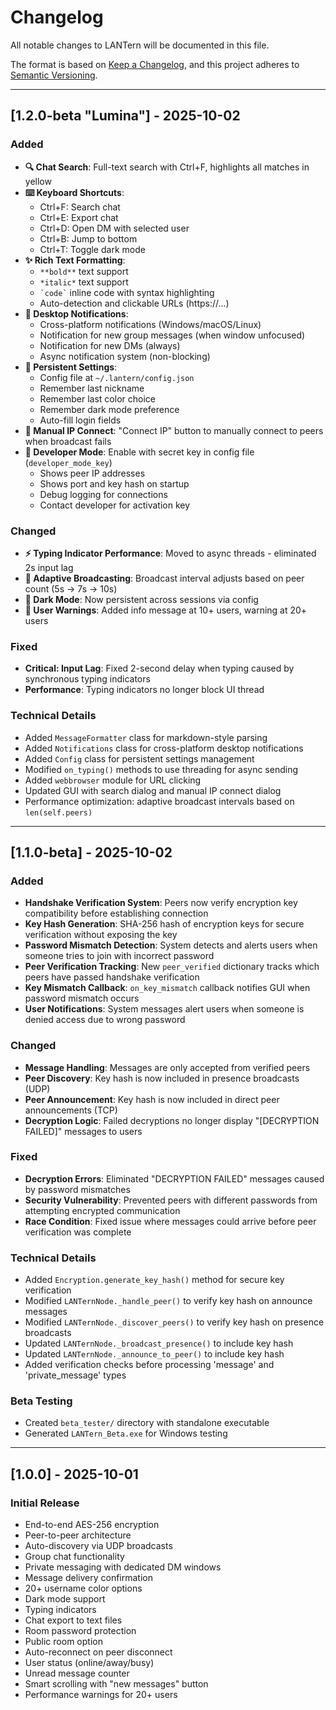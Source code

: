 # Changelog

All notable changes to LANTern will be documented in this file.

The format is based on [Keep a Changelog](https://keepachangelog.com/en/1.0.0/),
and this project adheres to [Semantic Versioning](https://semver.org/spec/v2.0.0.html).

---

## [1.2.0-beta "Lumina"] - 2025-10-02

### Added
- **🔍 Chat Search**: Full-text search with Ctrl+F, highlights all matches in yellow
- **⌨️ Keyboard Shortcuts**:
  - Ctrl+F: Search chat
  - Ctrl+E: Export chat
  - Ctrl+D: Open DM with selected user
  - Ctrl+B: Jump to bottom
  - Ctrl+T: Toggle dark mode
- **✨ Rich Text Formatting**:
  - `**bold**` text support
  - `*italic*` text support
  - `` `code` `` inline code with syntax highlighting
  - Auto-detection and clickable URLs (https://...)
- **🔔 Desktop Notifications**:
  - Cross-platform notifications (Windows/macOS/Linux)
  - Notification for new group messages (when window unfocused)
  - Notification for new DMs (always)
  - Async notification system (non-blocking)
- **💾 Persistent Settings**:
  - Config file at `~/.lantern/config.json`
  - Remember last nickname
  - Remember last color choice
  - Remember dark mode preference
  - Auto-fill login fields
- **🔗 Manual IP Connect**: "Connect IP" button to manually connect to peers when broadcast fails
- **🔧 Developer Mode**: Enable with secret key in config file (`developer_mode_key`)
  - Shows peer IP addresses
  - Shows port and key hash on startup
  - Debug logging for connections
  - Contact developer for activation key

### Changed
- **⚡ Typing Indicator Performance**: Moved to async threads - eliminated 2s input lag
- **📡 Adaptive Broadcasting**: Broadcast interval adjusts based on peer count (5s → 7s → 10s)
- **🌙 Dark Mode**: Now persistent across sessions via config
- **👥 User Warnings**: Added info message at 10+ users, warning at 20+ users

### Fixed
- **Critical: Input Lag**: Fixed 2-second delay when typing caused by synchronous typing indicators
- **Performance**: Typing indicators no longer block UI thread

### Technical Details
- Added `MessageFormatter` class for markdown-style parsing
- Added `Notifications` class for cross-platform desktop notifications
- Added `Config` class for persistent settings management
- Modified `on_typing()` methods to use threading for async sending
- Added `webbrowser` module for URL clicking
- Updated GUI with search dialog and manual IP connect dialog
- Performance optimization: adaptive broadcast intervals based on `len(self.peers)`

---

## [1.1.0-beta] - 2025-10-02

### Added
- **Handshake Verification System**: Peers now verify encryption key compatibility before establishing connection
- **Key Hash Generation**: SHA-256 hash of encryption keys for secure verification without exposing the key
- **Password Mismatch Detection**: System detects and alerts users when someone tries to join with incorrect password
- **Peer Verification Tracking**: New `peer_verified` dictionary tracks which peers have passed handshake verification
- **Key Mismatch Callback**: `on_key_mismatch` callback notifies GUI when password mismatch occurs
- **User Notifications**: System messages alert users when someone is denied access due to wrong password

### Changed
- **Message Handling**: Messages are only accepted from verified peers
- **Peer Discovery**: Key hash is now included in presence broadcasts (UDP)
- **Peer Announcement**: Key hash is now included in direct peer announcements (TCP)
- **Decryption Logic**: Failed decryptions no longer display "[DECRYPTION FAILED]" messages to users

### Fixed
- **Decryption Errors**: Eliminated "DECRYPTION FAILED" messages caused by password mismatches
- **Security Vulnerability**: Prevented peers with different passwords from attempting encrypted communication
- **Race Condition**: Fixed issue where messages could arrive before peer verification was complete

### Technical Details
- Added `Encryption.generate_key_hash()` method for secure key verification
- Modified `LANTernNode._handle_peer()` to verify key hash on announce messages
- Modified `LANTernNode._discover_peers()` to verify key hash on presence broadcasts
- Updated `LANTernNode._broadcast_presence()` to include key hash
- Updated `LANTernNode._announce_to_peer()` to include key hash
- Added verification checks before processing 'message' and 'private_message' types

### Beta Testing
- Created `beta_tester/` directory with standalone executable
- Generated `LANTern_Beta.exe` for Windows testing

---

## [1.0.0] - 2025-10-01

### Initial Release
- End-to-end AES-256 encryption
- Peer-to-peer architecture
- Auto-discovery via UDP broadcasts
- Group chat functionality
- Private messaging with dedicated DM windows
- Message delivery confirmation
- 20+ username color options
- Dark mode support
- Typing indicators
- Chat export to text files
- Room password protection
- Public room option
- Auto-reconnect on peer disconnect
- User status (online/away/busy)
- Unread message counter
- Smart scrolling with "new messages" button
- Performance warnings for 20+ users
